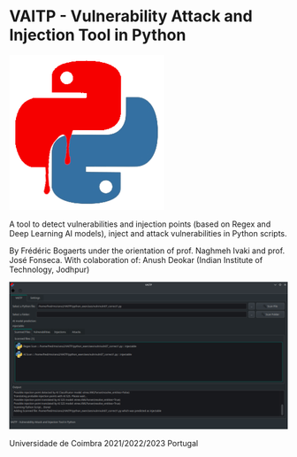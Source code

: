 # VAITP - Vulnerability Attack and Injection Tool in Python

![VAITP logo](https://github.com/netpack/vaitp/raw/main/Images/logo.png)

A tool to detect vulnerabilities and injection points (based on Regex and Deep Learning AI models), inject and attack vulnerabilities in Python scripts.
<br>

By Frédéric Bogaerts under the orientation of prof. Naghmeh Ivaki and prof. José Fonseca.
With colaboration of:
  Anush Deokar (Indian Institute of Technology, Jodhpur)
  
  
  
![VAITP logo](https://github.com/netpack/vaitp/raw/main/Images/vaitprint1.png)



Universidade de Coimbra 2021/2022/2023
Portugal


